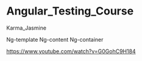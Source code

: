 # Angular_Testing_Course
Karma_Jasmine

Ng-template Ng-content Ng-container

https://www.youtube.com/watch?v=G0GohC9H184
